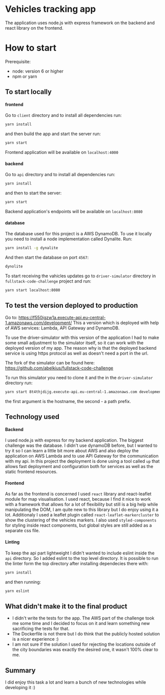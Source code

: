 # Vehicles tracking app

The application uses node.js with express framework on the backend and react library on the frontend.

# How to start

Prerequisite:
* node: version 6 or higher
* npm or yarn

## To start locally ##
#### frontend ####

Go to `client` directory and to install all dependencies run:
```bash
yarn install
```
and then build the app and start the server run:
```bash
yarn start
```
Frontend application will be available on `localhost:4000`

#### backend ####  
Go to `api` directory and to install all dependencies run:
```bash
yarn install
```
and then to start the server:
```bash
yarn start
```
Backend application's endpoints will be available on `localhost:8080`
#### database ####
The database used for this project is a AWS DynamoDB.
To use it locally you need to install a node implementation called Dynalite.
Run:
```bash
yarn install -g dynalite
```

And then start the database on port `4567`:
```bash
dynolite
```

To start receiving the vahicles updates go to `driver-simulator` directory in `fullstack-code-challenge` project and run:
```bash
yarn start localhost:8080
```

## To test the version deployed to production ##

Go to: https://f550igzw1a.execute-api.eu-central-1.amazonaws.com/development/
This a version which is deployed with help of AWS services: Lambda, API Gateway and DynamoDB.

To use the driver-simulator with this version of the application I had to make some small adjustment to the simulator itself, so it can work with the deployed version of my app.
The reason why is that the deployed backend service is using https protocol as well as doesn't need a port in the url.

The fork of the simulator can be found here: https://github.com/abelkius/fullstack-code-challenge

To run this simulator you need to clone it and the in the `driver-simulator` directory run:
```bash
yarn start 8t4thjdijg.execute-api.eu-central-1.amazonaws.com development
```
the first argument is the hostname, the second - a path prefix.

## Technology used ##
#### Backend ####
I used node.js with express for my backend application. The biggest challenge was the database. I didn't use dynamoDB before, but I wanted to try it so I can learn a little bit more about AWS and also deploy the application on AWS Lambda and to use API Gateway for the communication with my api. In this project the deployment is done using a tool called `up` that allows fast deployment and configuration both for services as well as the static frontend resources.

#### Frontend ####
As far as the frontend is concerned I used `react` library and react-leaflet module for map visualisation. I used react, because I find it nice to work with a framework that allows for a lot of flexibility but still is a big help while manipulating the DOM, I am quite new to this library but I do enjoy using it a lot.
Additionaly I used a leaflet plugin called `react-leaflet-markercluster` to show the clustering of the vehicles markers.
I also used `styled-components` for styling inside react components, but global styles are still added as a separate css file.

#### Linting ####
To keep the api part lightweight I didn't wanted to include eslint inside the `api` directory. So I added eslint to the top level directory.
It is possible to run the linter form the top directory after installing dependecies there with:
```bash
yarn install
```
and then running:
```bash
yarn eslint
```

## What didn't make it to the final product ##
* I didn't write the tests for the app. The AWS part of the challenge took me some time and I decided to focus on it and learn something new sacrificing the tests for that.
* The Dockerfile is not there but I do think that the publicly hosted solution is a nicer experience :)
* I am not sure if the solution I used for rejecting the locations outside of the city boundaries was exactly the desired one, it wasn't 100% clear to me.

## Summary ##
I did enjoy this task a lot and learn a bunch of new technologies while developing it :)
